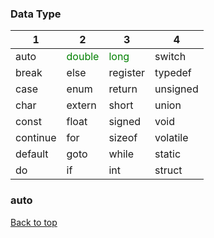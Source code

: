 
### Data Type

|  1   | 2  |  3   | 4  |
|  ----  | ----  |  ----  | ----  |
| auto  | <span style="color:green">double</span> | <span style="color:green">long</span> | switch |
| break  | else | register | typedef |
| case  | enum | return  | unsigned |
| char  | extern | short  | union |
| const  | float | signed   | void |
| continue  | for | sizeof | volatile |
| default  | goto | while | static | 
| do  | if | int  | struct |

### auto


<a href="#top">Back to top</a>
